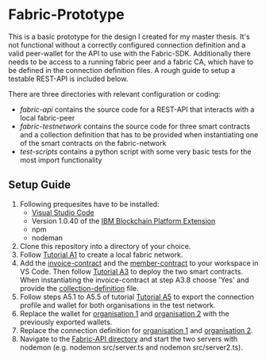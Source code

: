 # Fabric-Prototype
This is a basic prototype for the design I created for my master thesis. It's not functional without a correctly configured connection definition and a valid peer-wallet for the API to use with the Fabric-SDK. Additionally there needs to be access to a running fabric peer and a fabric CA, which have to be defined in the connection definition files. A rough guide to setup a testable REST-API is included below.  

There are three directories with relevant configuration or coding:
- *fabric-api* contains the source code for a REST-API that interacts with a local fabric-peer
- *fabric-testnetwork* contains the source code for three smart contracts and a collection definition that has to be provided when instantiating one of the smart contracts on the fabric-network
- *test-scripts* contains a python script with some very basic tests for the most import functionality

## Setup Guide
1. Following prequesites have to be installed:
   * [Visual Studio Code](https://code.visualstudio.com) 
   * Version 1.0.40 of the [IBM Blockchain Platform Extension](https://marketplace.visualstudio.com/items?itemName=IBMBlockchain.ibm-blockchain-platform)
   * npm
   * nodeman 
2. Clone this repository into a directory of your choice.
3. Follow [Tutorial A1](files/a1.pdf) to create a local fabric network.
4. Add the [invoice-contract](fabric-testnet/smart_contracts/invoice-contract) and the [member-contract](fabric-testnet/smart_contracts/member-contract) to your workspace in VS Code. Then follow [Tutorial A3](files/a3.pdf) to deploy the two smart contracts. When instantiating the invoice-contract at step A3.8 choose 'Yes' and provide the [collection-definition](fabric-testnet/private_collections/PrivateCollection.json) file.
5. Follow steps A5.1 to A5.5 of tutorial [Tutorial A5](files/a5.pdf) to export the connection profile and wallet for both organisations in the test network.
6. Replace the wallet for [organisation 1](fabric-api/Org1Wallet/) and [organisation 2](fabric-api/Org2Wallet/) with the previously exported wallets.  
7. Replace the connection definition for [organisation 1](fabric-prototype/fabric-api/connection_org1.json) and [organisation 2](fabric-api/connection_org2.json).
8. Navigate to the [Fabric-API directory](fabric-api/) and start the two servers with nodemon (e.g. nodemon src/server.ts and nodemon src/server2.ts).


